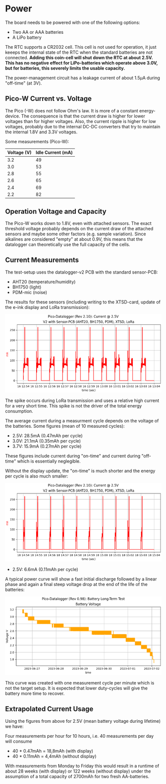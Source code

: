 Power
=====

The board needs to be powered with one of the following options:

  - Two AA or AAA batteries
  - A LiPo battery

The RTC supports a CR2032 cell. This cell is not used for operation, it
just keeeps the internal state of the RTC when the standard batteries
are not connected. **Adding this coin-cell will shut down the RTC at
about 2.5V. This has no negative effect for LiPo-batteries which operate
above 3.0V, but for batteries, this severely limits the usable capacity.**

The power-management circuit has a leakage current of about 1.5µA during
"off-time" (at 3V).


Pico-W Current vs. Voltage
--------------------------

The Pico (-W) does not follow Ohm's law. It is more of a constant
energy-device. The consequence is that the current draw is higher for
lower voltages than for higher voltages. Also, the current ripple is
higher for low voltages, probably due to the internal DC-DC converters
that try to maintain the internal 1.8V and 3.3V voltages.

Some measurements (Pico-W):

| Voltage (V)| Idle Current (mA)|
|------------|------------------|
|         3.2|                49|
|         3.0|                53|
|         2.8|                55|
|         2.6|                65|
|         2.4|                69|
|         2.2|                82|


Operation Voltage and Capacity
------------------------------

The Pico-W works down to 1.8V, even with attached sensors. The exact
threshold voltage probably depends on the current draw of the attached
sensors and maybe some other factors (e.g. sample variation). Since
alkalines are considered "empty" at about 0.9V, this means that the
datalogger can theoretically use the full capacity of the cells.


Current Measurements
--------------------

The test-setup uses the datalogger-v2 PCB with the standard sensor-PCB:

  - AHT20 (temperature/humidity)
  - BH1750 (light)
  - PDM-mic (noise)

The results for these sensors (including writing to the XTSD-card,
update of the e-ink display and LoRa transmission):

![](v2_std_inky+lora_2.5V_10cycles.png)

The spike occurs during LoRa transmission and uses a relative high
current for a very short time. This spike is not the driver of the
total energy consumption.

The average current during a measurment cycle depends on the voltage
of the batteries. Some figures (mean of 10 measured cycles):

  - 2.5V: 28.5mA (0.47mAh per cycle)
  - 3.0V: 21.1mA (0.35mAh per cycle)
  - 3.7V: 15.9mA (0.27mAh per cycle)

These figures include current during "on-time" and current during
"off-time" which is essentially neglegible.

Without the display update, the "on-time" is much shorter and the
energy per cycle is also much smaller:

![](v2_std_lora_2.5V_10cycles.png)

  - 2.5V: 6.6mA (0.11mAh per cycle)

A typical power curve will show a fast initial discharge followed by
a linear phase and again a final steep voltage drop at the end of the
life of the batteries:

![](battery-voltage.png)

This curve was created with one measurement cycle per minute which is
not the target setup. It is expected that lower duty-cycles will give
the battery more time to recover.


Extrapolated Current Usage
--------------------------

Using the figures from above for 2.5V (mean battery voltage during lifetime)
we have:

Four measurements per hour for 10 hours, i.e. 40 measurements
per day will consume

  - 40 * 0.47mAh = 18,8mAh (with display)
  - 40 * 0.11mAh =  4,4mAh (without display)

With measurements from Monday to Friday this would result in a runtime
of about 28 weeks (with display) or 122 weeks (without display) under the
assumption of a total capacity of 2700mAh for two fresh AA-batteries.
